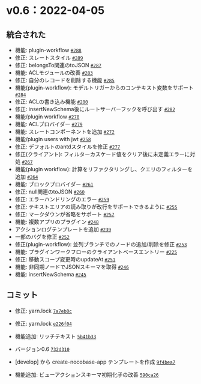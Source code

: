 # v0.6：2022-04-05

## 統合された

- 機能: plugin-workflow [`#288`](https://github.com/nocobase/nocobase/pull/288)
- 修正: スレートスタイル [`#289`](https://github.com/nocobase/nocobase/pull/289)
- 修正: belongsTo関連のtoJSON [`#287`](https://github.com/nocobase/nocobase/pull/287)
- 機能: ACLモジュールの改善 [`#283`](https://github.com/nocobase/nocobase/pull/283)
- 修正: 自分のレコードを削除する機能 [`#285`](https://github.com/nocobase/nocobase/pull/285)
- 機能(plugin-workflow): モデルトリガーからのコンテキスト変数をサポート [`#284`](https://github.com/nocobase/nocobase/pull/284)
- 修正: ACLの書き込み機能 [`#280`](https://github.com/nocobase/nocobase/pull/280)
- 修正: insertNewSchema後にルートサーバーフックを呼び出す [`#282`](https://github.com/nocobase/nocobase/pull/282)
- 機能/plugin workflow [`#278`](https://github.com/nocobase/nocobase/pull/278)
- 機能: ACLプロバイダー [`#279`](https://github.com/nocobase/nocobase/pull/279)
- 機能: スレートコンポーネントを追加 [`#272`](https://github.com/nocobase/nocobase/pull/272)
- 機能/plugin users with jwt [`#258`](https://github.com/nocobase/nocobase/pull/258)
- 修正: デフォルトのantdスタイルを修正 [`#277`](https://github.com/nocobase/nocobase/pull/277)
- 修正(クライアント): フィルターカスケード値をクリア後に未定義エラーに対処 [`#267`](https://github.com/nocobase/nocobase/pull/267)
- 機能(plugin workflow): 計算をリファクタリングし、クエリのフィルターを追加 [`#264`](https://github.com/nocobase/nocobase/pull/264)
- 機能: ブロックプロバイダー [`#261`](https://github.com/nocobase/nocobase/pull/261)
- 修正: null関連のtoJSON [`#260`](https://github.com/nocobase/nocobase/pull/260)
- 修正: エラーハンドリングのエラー [`#259`](https://github.com/nocobase/nocobase/pull/259)
- 修正: テキストエリアの読み取りが改行をサポートできるように [`#255`](https://github.com/nocobase/nocobase/pull/255)
- 修正: マークダウンが省略をサポート [`#257`](https://github.com/nocobase/nocobase/pull/257)
- 機能: 複数アプリのプラグイン [`#248`](https://github.com/nocobase/nocobase/pull/248)
- アクションログテンプレートを追加 [`#239`](https://github.com/nocobase/nocobase/pull/239)
- 一部のバグを修正 [`#252`](https://github.com/nocobase/nocobase/pull/252)
- 修正(plugin-workflow): 並列ブランチでのノードの追加/削除を修正 [`#253`](https://github.com/nocobase/nocobase/pull/253)
- 機能: プラグインワークフローのクライアントベースエントリー [`#225`](https://github.com/nocobase/nocobase/pull/225)
- 修正: 移動スコープ変更時のupdateAt [`#251`](https://github.com/nocobase/nocobase/pull/251)
- 機能: 非同期ノードでJSONスキーマを取得 [`#246`](https://github.com/nocobase/nocobase/pull/246)
- 機能: insertNewSchema [`#245`](https://github.com/nocobase/nocobase/pull/245)

## コミット

- 修正: yarn.lock [`7a7eb0c`](https://github.com/nocobase/nocobase/commit/7a7eb0cc82af0b1621476d2bb163b43ccc92da80)
- 修正: yarn.lock [`e226f04`](https://github.com/nocobase/nocobase/commit/e226f04e505ed7f4d94abf3074ad4f375d15c67d)
- 機能追加: リッチテキスト [`5b41b33`](https://github.com/nocobase/nocobase/commit/5b41b338072ec75f579a695bdae34dd69918752b)

- バージョン0.6 [`732d310`](https://github.com/nocobase/nocobase/commit/732d31009eafbded78dd35dee5d891438783ba53)
- [develop] から create-nocobase-app テンプレートを作成 [`9f4bea7`](https://github.com/nocobase/nocobase/commit/9f4bea79668643d37c2b488eb969b2c93a241026)
- 機能追加: ビューアクションスキーマ初期化子の改善 [`590ca26`](https://github.com/nocobase/nocobase/commit/590ca267b27b093b67aa140c4e94fd2b97c8eeb6)

